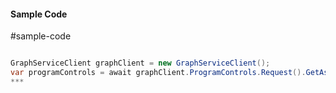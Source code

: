 #### Sample Code
#sample-code 

```C#

GraphServiceClient graphClient = new GraphServiceClient();
var programControls = await graphClient.ProgramControls.Request().GetAsync();
*** 

```